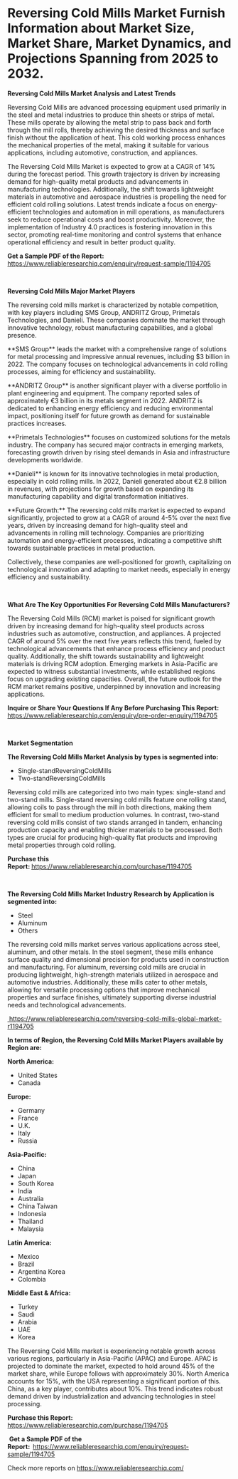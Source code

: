 <p><h1>Reversing Cold Mills Market Furnish Information about Market Size, Market Share, Market Dynamics, and Projections Spanning from 2025 to 2032.</h1></p><p><strong>Reversing Cold Mills Market Analysis and Latest Trends</strong></p>
<p><p>Reversing Cold Mills are advanced processing equipment used primarily in the steel and metal industries to produce thin sheets or strips of metal. These mills operate by allowing the metal strip to pass back and forth through the mill rolls, thereby achieving the desired thickness and surface finish without the application of heat. This cold working process enhances the mechanical properties of the metal, making it suitable for various applications, including automotive, construction, and appliances.</p><p>The Reversing Cold Mills Market is expected to grow at a CAGR of 14% during the forecast period. This growth trajectory is driven by increasing demand for high-quality metal products and advancements in manufacturing technologies. Additionally, the shift towards lightweight materials in automotive and aerospace industries is propelling the need for efficient cold rolling solutions. Latest trends indicate a focus on energy-efficient technologies and automation in mill operations, as manufacturers seek to reduce operational costs and boost productivity. Moreover, the implementation of Industry 4.0 practices is fostering innovation in this sector, promoting real-time monitoring and control systems that enhance operational efficiency and result in better product quality.</p></p>
<p><strong>Get a Sample PDF of the Report:&nbsp;</strong> <a href="https://www.reliableresearchiq.com/enquiry/request-sample/1194705?utm_campaign=3262&utm_medium=2&utm_source=Github&utm_content=ia&utm_term=22032025&utm_id=reversing-cold-mills">https://www.reliableresearchiq.com/enquiry/request-sample/1194705</a></p>
<p>&nbsp;</p>
<p><strong>Reversing Cold Mills Major Market Players</strong></p>
<p><p>The reversing cold mills market is characterized by notable competition, with key players including SMS Group, ANDRITZ Group, Primetals Technologies, and Danieli. These companies dominate the market through innovative technology, robust manufacturing capabilities, and a global presence.</p><p>**SMS Group** leads the market with a comprehensive range of solutions for metal processing and impressive annual revenues, including $3 billion in 2022. The company focuses on technological advancements in cold rolling processes, aiming for efficiency and sustainability.</p><p>**ANDRITZ Group** is another significant player with a diverse portfolio in plant engineering and equipment. The company reported sales of approximately €3 billion in its metals segment in 2022. ANDRITZ is dedicated to enhancing energy efficiency and reducing environmental impact, positioning itself for future growth as demand for sustainable practices increases.</p><p>**Primetals Technologies** focuses on customized solutions for the metals industry. The company has secured major contracts in emerging markets, forecasting growth driven by rising steel demands in Asia and infrastructure developments worldwide.</p><p>**Danieli** is known for its innovative technologies in metal production, especially in cold rolling mills. In 2022, Danieli generated about €2.8 billion in revenues, with projections for growth based on expanding its manufacturing capability and digital transformation initiatives.</p><p>**Future Growth:** The reversing cold mills market is expected to expand significantly, projected to grow at a CAGR of around 4-5% over the next five years, driven by increasing demand for high-quality steel and advancements in rolling mill technology. Companies are prioritizing automation and energy-efficient processes, indicating a competitive shift towards sustainable practices in metal production.</p><p>Collectively, these companies are well-positioned for growth, capitalizing on technological innovation and adapting to market needs, especially in energy efficiency and sustainability.</p></p>
<p>&nbsp;</p>
<p><strong>What Are The Key Opportunities For Reversing Cold Mills Manufacturers?</strong></p>
<p><p>The Reversing Cold Mills (RCM) market is poised for significant growth driven by increasing demand for high-quality steel products across industries such as automotive, construction, and appliances. A projected CAGR of around 5% over the next five years reflects this trend, fueled by technological advancements that enhance process efficiency and product quality. Additionally, the shift towards sustainability and lightweight materials is driving RCM adoption. Emerging markets in Asia-Pacific are expected to witness substantial investments, while established regions focus on upgrading existing capacities. Overall, the future outlook for the RCM market remains positive, underpinned by innovation and increasing applications.</p></p>
<p><strong>Inquire or Share Your Questions If Any Before Purchasing This Report:</strong> <a href="https://www.reliableresearchiq.com/enquiry/pre-order-enquiry/1194705?utm_campaign=3262&utm_medium=2&utm_source=Github&utm_content=ia&utm_term=22032025&utm_id=reversing-cold-mills">https://www.reliableresearchiq.com/enquiry/pre-order-enquiry/1194705</a></p>
<p>&nbsp;</p>
<p><strong>Market Segmentation</strong></p>
<p><strong>The Reversing Cold Mills Market Analysis by types is segmented into:</strong></p>
<p><ul><li>Single-standReversingColdMills</li><li>Two-standReversingColdMills</li></ul></p>
<p><p>Reversing cold mills are categorized into two main types: single-stand and two-stand mills. Single-stand reversing cold mills feature one rolling stand, allowing coils to pass through the mill in both directions, making them efficient for small to medium production volumes. In contrast, two-stand reversing cold mills consist of two stands arranged in tandem, enhancing production capacity and enabling thicker materials to be processed. Both types are crucial for producing high-quality flat products and improving metal properties through cold rolling.</p></p>
<p><strong>Purchase this Report:&nbsp;</strong><a href="https://www.reliableresearchiq.com/purchase/1194705?utm_campaign=3262&utm_medium=2&utm_source=Github&utm_content=ia&utm_term=22032025&utm_id=reversing-cold-mills">https://www.reliableresearchiq.com/purchase/1194705</a></p>
<p>&nbsp;</p>
<p><strong>The Reversing Cold Mills Market Industry Research by Application is segmented into:</strong></p>
<p><ul><li>Steel</li><li>Aluminum</li><li>Others</li></ul></p>
<p><p>The reversing cold mills market serves various applications across steel, aluminum, and other metals. In the steel segment, these mills enhance surface quality and dimensional precision for products used in construction and manufacturing. For aluminum, reversing cold mills are crucial in producing lightweight, high-strength materials utilized in aerospace and automotive industries. Additionally, these mills cater to other metals, allowing for versatile processing options that improve mechanical properties and surface finishes, ultimately supporting diverse industrial needs and technological advancements.</p></p>
<p><a href="https://www.reliableresearchiq.com/reversing-cold-mills-global-market-r1194705?utm_campaign=3262&utm_medium=2&utm_source=Github&utm_content=ia&utm_term=22032025&utm_id=reversing-cold-mills">&nbsp;https://www.reliableresearchiq.com/reversing-cold-mills-global-market-r1194705</a></p>
<p><strong>In terms of Region, the Reversing Cold Mills Market Players available by Region are:</strong></p>
<p>
    <p> <strong> North America: </strong>
        <ul>
            <li>United States</li>
            <li>Canada</li>
        </ul>
        </p> 
    <p> <strong> Europe: </strong>
        <ul>
            <li>Germany</li>
            <li>France</li>
            <li>U.K.</li>
            <li>Italy</li>
            <li>Russia</li>
        </ul>
        </p> 
    <p> <strong> Asia-Pacific: </strong>
        <ul>
            <li>China</li>
            <li>Japan</li>
            <li>South Korea</li>
            <li>India</li>
            <li>Australia</li>
            <li>China Taiwan</li>
            <li>Indonesia</li>
            <li>Thailand</li>
            <li>Malaysia</li>
        </ul>
        </p> 
    <p> <strong> Latin America: </strong>
        <ul>
            <li>Mexico</li>
            <li>Brazil</li>
            <li>Argentina Korea</li>
            <li>Colombia</li>
        </ul>
        </p> 
    <p> <strong> Middle East & Africa: </strong>
        <ul>
            <li>Turkey</li>
            <li>Saudi</li>
            <li>Arabia</li>
            <li>UAE</li>
            <li>Korea</li>
        </ul>
    </p>
    </p>
<p><p>The Reversing Cold Mills market is experiencing notable growth across various regions, particularly in Asia-Pacific (APAC) and Europe. APAC is projected to dominate the market, expected to hold around 45% of the market share, while Europe follows with approximately 30%. North America accounts for 15%, with the USA representing a significant portion of this. China, as a key player, contributes about 10%. This trend indicates robust demand driven by industrialization and advancing technologies in steel processing.</p></p>
<p><strong>Purchase this Report: </strong><a href="https://www.reliableresearchiq.com/purchase/1194705?utm_campaign=3262&utm_medium=2&utm_source=Github&utm_content=ia&utm_term=22032025&utm_id=reversing-cold-mills">https://www.reliableresearchiq.com/purchase/1194705</a></p>
<p>&nbsp;<strong>Get a Sample PDF of the Report:&nbsp;&nbsp;</strong><a href="https://www.reliableresearchiq.com/enquiry/request-sample/1194705?utm_campaign=3262&utm_medium=2&utm_source=Github&utm_content=ia&utm_term=22032025&utm_id=reversing-cold-mills">https://www.reliableresearchiq.com/enquiry/request-sample/1194705</a></p>
<p><strong></strong></p>
<p>Check more reports on <a href="https://www.reliableresearchiq.com/?utm_campaign=3262&utm_medium=2&utm_source=Github&utm_content=ia&utm_term=22032025&utm_id=reversing-cold-mills">https://www.reliableresearchiq.com/</a></p>
